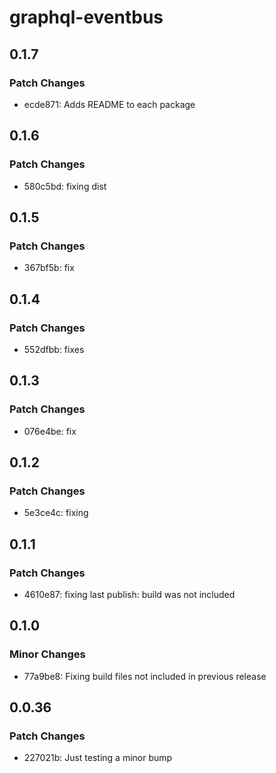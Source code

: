 # graphql-eventbus

## 0.1.7

### Patch Changes

- ecde871: Adds README to each package

## 0.1.6

### Patch Changes

- 580c5bd: fixing dist

## 0.1.5

### Patch Changes

- 367bf5b: fix

## 0.1.4

### Patch Changes

- 552dfbb: fixes

## 0.1.3

### Patch Changes

- 076e4be: fix

## 0.1.2

### Patch Changes

- 5e3ce4c: fixing

## 0.1.1

### Patch Changes

- 4610e87: fixing last publish: build was not included

## 0.1.0

### Minor Changes

- 77a9be8: Fixing build files not included in previous release

## 0.0.36

### Patch Changes

- 227021b: Just testing a minor bump
